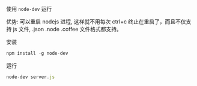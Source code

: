 使用 `node-dev` 运行


优势: 可以重启 nodejs 进程, 这样就不用每次 ctrl+c 终止在重启了，而且不仅支持 js 文件, .json .node .coffee 文件格式都支持。


安装
```javascript
npm install -g node-dev
```

运行
```javascript
node-dev server.js
```
